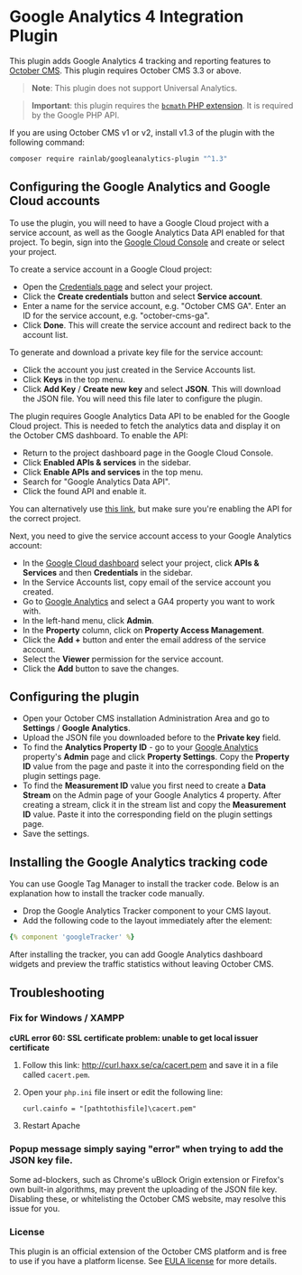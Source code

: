 # Google Analytics 4 Integration Plugin

This plugin adds Google Analytics 4 tracking and reporting features to [October CMS](https://octobercms.com). This plugin requires October CMS 3.3 or above.

> **Note**: This plugin does not support Universal Analytics.

> **Important**: this plugin requires the [`bcmath` PHP extension](https://www.php.net/manual/en/book.bc.php). It is required by the Google PHP API.

If you are using October CMS v1 or v2, install v1.3 of the plugin with the following command:

```bash
composer require rainlab/googleanalytics-plugin "^1.3"
```

## Configuring the Google Analytics and Google Cloud accounts

To use the plugin, you will need to have a Google Cloud project with a service account, as well as the Google Analytics Data API enabled for that project. To begin, sign into the [Google Cloud Console](https://console.cloud.google.com/) and create or select your project.

To create a service account in a Google Cloud project:

* Open the [Credentials page](https://console.developers.google.com/project/_/apiui/credential) and select your project.
* Click the **Create credentials** button and select **Service account**.
* Enter a name for the service account, e.g. "October CMS GA". Enter an ID for the service account, e.g. "october-cms-ga".
* Click **Done**. This will create the service account and redirect back to the account list.

To generate and download a private key file for the service account:

* Click the account you just created in the Service Accounts list.
* Click **Keys** in the top menu.
* Click **Add Key** / **Create new key** and select **JSON**. This will download the JSON file. You will need this file later to configure the plugin.

The plugin requires Google Analytics Data API to be enabled for the Google Cloud project. This is needed to fetch the analytics data and display it on the October CMS dashboard. To enable the API:

* Return to the project dashboard page in the Google Cloud Console.
* Click **Enabled APIs & services** in the sidebar.
* Click **Enable APIs and services** in the top menu.
* Search for "Google Analytics Data API".
* Click the found API and enable it.

You can alternatively use [this link](https://console.cloud.google.com/apis/enableflow?apiid=analyticsdata.googleapis.com&credential=client_key), but make sure you're enabling the API for the correct project.

Next, you need to give the service account access to your Google Analytics account:

* In the [Google Cloud dashboard](https://console.cloud.google.com/home/dashboard) select your project, click **APIs & Services** and then **Credentials** in the sidebar.
* In the Service Accounts list, copy email of the service account you created.
* Go to [Google Analytics](https://analytics.google.com/) and select a GA4 property you want to work with.
* In the left-hand menu, click **Admin**.
* In the **Property** column, click on **Property Access Management**.
* Click the **Add +** button and enter the email address of the service account.
* Select the **Viewer** permission for the service account.
* Click the **Add** button to save the changes.

## Configuring the plugin

* Open your October CMS installation Administration Area and go to **Settings** / **Google Analytics**.
* Upload the JSON file you downloaded before to the **Private key** field.
* To find the **Analytics Property ID** - go to your [Google Analytics](https://analytics.google.com/) property's **Admin** page and click **Property Settings**. Copy the **Property ID** value from the page and paste it into the corresponding field on the plugin settings page.
* To find the **Measurement ID** value you first need to create a **Data Stream** on the Admin page of your Google Analytics 4 property. After creating a stream, click it in the stream list and copy the **Measurement ID** value. Paste it into the corresponding field on the plugin settings page.
* Save the settings.

## Installing the Google Analytics tracking code

You can use Google Tag Manager to install the tracker code. Below is an explanation how to install the tracker code manually.

* Drop the Google Analytics Tracker component to your CMS layout.
* Add the following code to the layout immediately after the <head> element:

```yaml
{% component 'googleTracker' %}
```

After installing the tracker, you can add Google Analytics dashboard widgets and preview the traffic statistics without leaving October CMS.

## Troubleshooting

### Fix for Windows / XAMPP

**cURL error 60: SSL certificate problem: unable to get local issuer certificate**

1. Follow this link: http://curl.haxx.se/ca/cacert.pem and save it in a file called `cacert.pem`.

1. Open your `php.ini` file insert or edit the following line:
    ```
    curl.cainfo = "[pathtothisfile]\cacert.pem"
    ```

1. Restart Apache

### Popup message simply saying "error" when trying to add the JSON key file.

Some ad-blockers, such as Chrome's uBlock Origin extension or Firefox's own built-in algorithms, may prevent the uploading of the JSON file key. Disabling these, or whitelisting the October CMS website, may resolve this issue for you.

### License

This plugin is an official extension of the October CMS platform and is free to use if you have a platform license. See [EULA license](https://octobercms.com/eula) for more details.
